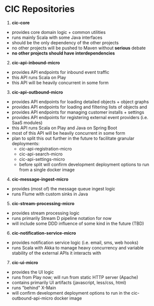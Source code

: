 CIC Repositories
================

1. **cic-core**
  * provides core domain logic + common utilities
  * runs mainly Scala with some Java interfaces
  * should be the only dependency of the other projects
  * no other projects will be pushed to Maven without **serious** debate
  * **no other projects should have interdependencies**

2. **cic-api-inbound-micro**
  * provides API endpoints for inbound event traffic
  * this API runs Scala on Play
  * this API will be heavily concurrent in some form

3. **cic-api-outbound-micro**
  * provides API endpoints for loading detailed objects + object graphs
  * provides API endpoints for loading and filtering lists of objects and
  * provides API endpoints for managing customer installs + settings
  * provides API endpoints for registering external event providers (i.e. SaaS modules)
  * this API runs Scala on Play and Java on Spring Boot
  * most of this API will be heavily concurrent in some form
  * plan to split this out further in the future to facilitate granular deployments:
    * cic-api-registration-micro
    * cic-api-search-micro
    * cic-api-settings-micro
    * before split will confirm development deployment options to run from a single docker image

4. **cic-message-ingest-micro**
  * provides (most of) the message queue ingest logic
  * runs Flume with custom sinks in Java

5. **cic-stream-processing-micro**
  * provides stream processing logic
  * runs primarily Stream D pipeline notation for now
  * will include some DDD influence of some kind in the future (TBD)

6. **cic-notification-service-micro**
  * provides notification service logic (i.e. email, sms, web hooks)
  * runs Scala with Akka to manage heavy concurrency and variable stability of the external APIs it interacts with

7. **cic-ui-micro**
  * provides the UI logic
  * runs from Play now; will run from static HTTP server (Apache)
  * contains primarily UI artifacts (javascript, less/css, html)
  * runs "behind" X-Main
  * will confirm development deployment options to run in the cic-outbound-api-micro docker image
